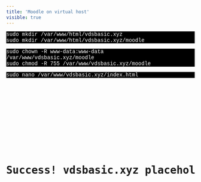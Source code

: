 ```yaml
---
title: 'Moodle on virtual host'
visible: true
---
```


 <p style="font-family:Courier; color:white; background-color:black;">
sudo mkdir /var/www/html/vdsbasic.xyz <br>
sudo mkdir /var/www/html/vdsbasic.xyz/moodle <br>
</p>

<p style="font-family:Courier; color:white; background-color:black;">
sudo chown -R www-data:www-data /var/www/vdsbasic.xyz/moodle<br>
sudo chmod -R 755 /var/www/vdsbasic.xyz/moodle<br>
</p>

<p style="font-family:Courier; color:white; background-color:black;">
sudo nano /var/www/vdsbasic.xyz/index.html
</p>


<pre>
<html><br>
    <head><br>
        <title>vdsbasic.xyz placeholder</title><br>
    </head><br>
    <body><br>
        <h1>Success! vdsbasic.xyz placeholder is ready!</h1><br>
    </body><br>
</html><br>
</pre>    
  
